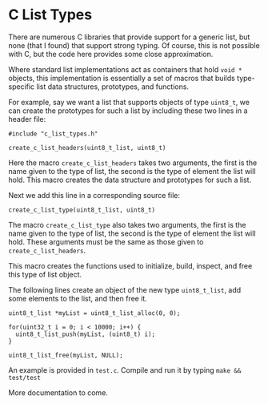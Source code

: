 # C List Types

There are numerous C libraries that provide support for a generic
list, but none (that I found) that support strong typing. Of course,
this is not possible with C, but the code here provides some close
approximation.

Where standard list implementations act as containers that hold `void
*` objects, this implementation is essentially a set of macros that
builds type-specific list data structures, prototypes, and functions.

For example, say we want a list that supports objects of type
`uint8_t`, we can create the prototypes for such a list by including
these two lines in a header file:

```
#include "c_list_types.h"

create_c_list_headers(uint8_t_list, uint8_t)
```

Here the macro `create_c_list_headers` takes two arguments, the first
is the name given to the type of list, the second is the type of
element the list will hold. This macro creates the data structure and
prototypes for such a list.

Next we add this line in a corresponding source file:

```
create_c_list_type(uint8_t_list, uint8_t)
```

The macro `create_c_list_type` also takes two arguments, the first is
the name given to the type of list, the second is the type of element
the list will hold. These arguments must be the same as those given to
`create_c_list_headers`.

This macro creates the functions used to initialize, build, inspect, and free this type of list object.

The following lines create an object of the new type `uint8_t_list`, add some elements to the list, and then free it.

```
uint8_t_list *myList = uint8_t_list_alloc(0, 0);

for(uint32_t i = 0; i < 10000; i++) {
  uint8_t_list_push(myList, (uint8_t) i);
}
  
uint8_t_list_free(myList, NULL);
```

An example is provided in `test.c`. Compile and run it by typing `make && test/test`

More documentation to come.
